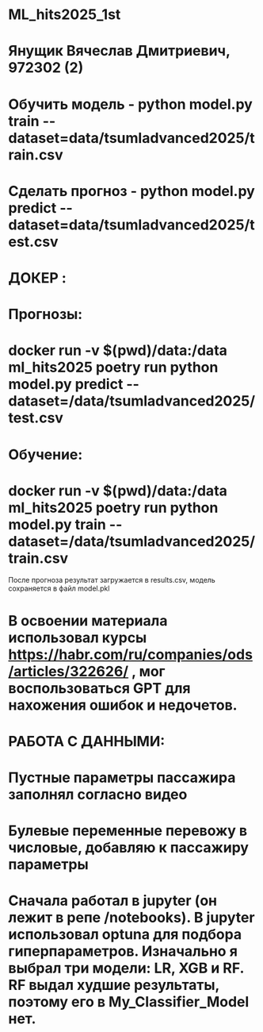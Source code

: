 # ML_hits2025_1st

# Янущик Вячеслав Дмитриевич, 972302 (2)


# Обучить модель -  python model.py train --dataset=data/tsumladvanced2025/train.csv
# Сделать прогноз - python model.py predict --dataset=data/tsumladvanced2025/test.csv

# ДОКЕР : 

# Прогнозы:
# docker run -v $(pwd)/data:/data ml_hits2025 poetry run python model.py predict --dataset=/data/tsumladvanced2025/test.csv
# Обучение: 
# docker run -v $(pwd)/data:/data ml_hits2025 poetry run python model.py train --dataset=/data/tsumladvanced2025/train.csv

После прогноза результат загружается в results.csv,
модель сохраняется в файл model.pkl

# В освоении материала использовал курсы https://habr.com/ru/companies/ods/articles/322626/ , мог воспользоваться GPT для нахожения ошибок и недочетов. 

# РАБОТА С ДАННЫМИ:
# Пустные параметры пассажира заполнял согласно видео
# Булевые переменные перевожу в числовые, добавляю к пассажиру параметры 

# Сначала работал в jupyter (он лежит в репе /notebooks). В jupyter использовал optuna для подбора гиперпараметров. Изначально я выбрал три модели: LR, XGB и RF. RF выдал худшие результаты, поэтому его в My_Classifier_Model нет. 